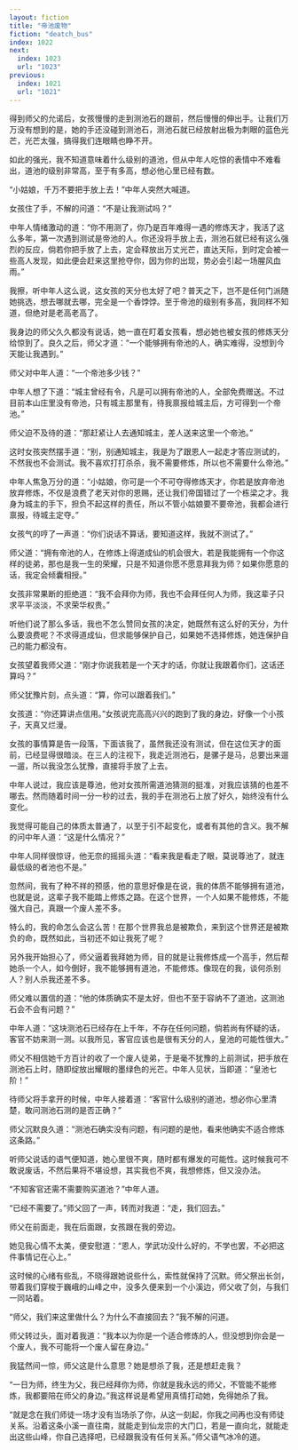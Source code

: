 ```yaml
---
layout: fiction
title: "帝池废物"
fiction: "deatch_bus"
index: 1022
next:
  index: 1023
  url: "1023"
previous:
  index: 1021
  url: "1021"
---
```

得到师父的允诺后，女孩慢慢的走到测池石的跟前，然后慢慢的伸出手。让我们万万没有想到的是，她的手还没碰到测池石，测池石就已经放射出极为刺眼的蓝色光芒，光芒太强，搞得我们连眼睛也睁不开。

如此的强光，我不知道意味着什么级别的道池，但从中年人吃惊的表情中不难看出，道池的级别非常高，至于有多高，想必他心里已经有数。

“小姑娘，千万不要把手放上去！”中年人突然大喊道。

女孩住了手，不解的问道：“不是让我测试吗？”

中年人情绪激动的道：“你不用测了，你乃是百年难得一遇的修炼天才，我活了这么多年，第一次遇到测试是帝池的人。你还没将手放上去，测池石就已经有这么强烈的反应，倘若你把手放了上去，定会释放出万丈光芒，直达天际，到时定会被一些高人发现，如此便会赶来这里抢夺你，因为你的出现，势必会引起一场腥风血雨。”

我擦，听中年人这么说，这女孩的天分也太好了吧？普天之下，岂不是任何门派随她挑选，想去哪就去哪，完全是一个香饽饽。至于帝池的级别有多高，我同样不知道，但绝对是老高老高了。

我身边的师父久久都没有说话，她一直在盯着女孩看，想必她也被女孩的修炼天分给惊到了。良久之后，师父才道：“一个能够拥有帝池的人，确实难得，没想到今天能让我遇到。”

师父对中年人道：“一个帝池多少钱？”

中年人想了下道：“城主曾经有令，凡是可以拥有帝池的人，全部免费赠送。不过目前本山庄里没有帝池，只有城主那里有，待我禀报给城主后，方可得到一个帝池。”

师父迫不及待的道：“那赶紧让人去通知城主，差人送来这里一个帝池。”

这时女孩突然摆手道：“别，别通知城主，我是为了跟恩人一起走才答应测试的，不然我也不会测试。我不喜欢打打杀杀，我不需要修炼，所以也不需要什么帝池。”

中年人焦急万分的道：“小姑娘，你可是一个不可夺得修炼天才，你若是放弃帝池放弃修炼，不仅是浪费了老天对你的恩赐，还让我们帝国错过了一个栋梁之才。我身为城主的手下，担负不起这样的责任，所以不管小姑娘要不要帝池，我都会进行禀报，待城主定夺。”

女孩气的哼了一声道：“你们说话不算话，要知道这样，我就不测试了。”

师父道：“拥有帝池的人，在修炼上得道成仙的机会很大，若是我能拥有一个你这样的徒弟，那也是我一生的荣耀，只是不知道你愿不愿意拜我为师？如果你愿意的话，我定会倾囊相授。”

女孩非常果断的拒绝道：“我不会拜你为师，我也不会拜任何人为师，我这辈子只求平平淡淡，不求荣华权贵。”

听他们说了那么多话，我也不怎么赞同女孩的决定，她既然有这么好的天分，为什么要浪费呢？不求得道成仙，但求能够保护自己，如果她不选择修炼，她连保护自己的能力都没有。

女孩望着我师父道：“刚才你说我若是一个天才的话，你就让我跟着你们，这话还算吗？”

师父犹豫片刻，点头道：“算，你可以跟着我们。”

女孩道：“你还算讲点信用。”女孩说完高高兴兴的跑到了我的身边，好像一个小孩子，天真又烂漫。

女孩的事情算是告一段落，下面该我了，虽然我还没有测试，但在这位天才的面前，已经显得很暗淡。在三人的注视下，我走近测池石，是骡子是马，总要出来遛一遛，所以我没怎么犹豫，直接将手放了上去。

中年人说过，我应该是尊池，他对女孩所需道池猜测的挺准，对我应该猜的也差不哪去。然而随着时间一分一秒的过去，我的手在测池石上放了好久，始终没有什么变化。

我觉得可能自己的体质太普通了，以至于引不起变化，或者有其他的含义。我不解的问中年人道：“这是什么情况？”

中年人同样很惊讶，他无奈的摇摇头道：“看来我是看走了眼，莫说尊池了，就连最低级的者池也不是。”

忽然间，我有了种不祥的预感，他的意思好像是在说，我的体质不能够拥有道池，也就是说，这辈子我不能踏上修炼之路。在这个世界，一个人如果不能修炼，不能强大自己，真跟一个废人差不多。

特么的，我的命怎么会这么苦！在那个世界我总是被欺负，来到这个世界还是被欺负的命，既然如此，当初还不如让我死了呢？

另外我开始担心了，师父逼着我拜她为师，目的就是让我修炼成一个高手，然后帮她杀一个人，如今倒好，我不能够拥有道池，不能修炼。像现在的我，谈何杀别人？别人杀我还差不多。

师父难以置信的道：“他的体质确实不是太好，但也不至于容纳不了道池，这测池石会不会有问题？”

中年人道：“这块测池石已经存在上千年，不存在任何问题，倘若尚有怀疑的话，客官不妨来测一测。以我所见，客官应该也是很有天分的人，皇池的可能性很大。”

师父不相信她千方百计的收了一个废人徒弟，于是毫不犹豫的上前测试，把手放在测池石上时，随即绽放出耀眼的墨绿色的光芒。中年人见状，当即道：“皇池七阶！”

待师父将手拿开的时候，中年人接着道：“客官什么级别的道池，想必你心里清楚，敢问测池石测的是否正确？”

师父沉默良久道：“测池石确实没有问题，有问题的是他，看来他确实不适合修炼这条路。”

听师父说话的语气便知道，她心里很不爽，随时都有爆发的可能性。这时候我可不敢说废话，不然后果将不堪设想，其实我也不爽，我想修炼，但又没办法。

“不知客官还需不需要购买道池？”中年人道。

“已经不需要了。”师父回了一声，转而对我道：“走，我们回去。”

师父在前面走，我在后面跟，女孩跟在我的旁边。

她见我心情不太美，便安慰道：“恩人，学武功没什么好的，不学也罢，不必把这件事情记在心上。”

这时候的心绪有些乱，不晓得跟她说些什么，索性就保持了沉默。师父祭出长剑，带着我们穿梭于巍峨的山峰之中，没多久便来到一个小溪边，师父收了剑，与我们一同站着。

“师父，我们来这里做什么？为什么不直接回去？”我不解的问道。

师父转过头，面对着我道：“我本以为你是一个适合修炼的人，但没想到你会是一个废人，我不可能将一个废人留在身边。”

我猛然间一惊，师父这是什么意思？她是想杀了我，还是想赶走我？

“一日为师，终生为父，我已经拜你为师，你就是我永远的师父，不管能不能修炼，我都要陪在师父的身边。”我这样说是希望用真情打动她，免得她杀了我。

“就是念在我们师徒一场才没有当场杀了你，从这一刻起，你我之间再也没有师徒关系。沿着这条小溪一直往南，就能走到仙龙宗的大门口，若是一直向北，就能走出这些山峰，你自己选择吧，已经跟我没有任何关系。”师父语气冰冷的道。